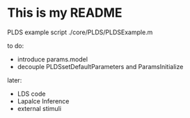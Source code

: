 # This is my README

PLDS example script ./core/PLDS/PLDSExample.m

to do:

- introduce params.model
- decouple PLDSsetDefaultParameters and ParamsInitialize




later:

- LDS code
- Lapalce Inference
- external stimuli
